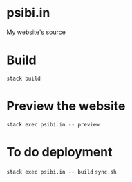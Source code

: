 # psibi.in

My website's source

# Build

`stack build`

# Preview the website

`stack exec psibi.in -- preview`

# To do deployment

`stack exec psibi.in -- build`
`sync.sh`
